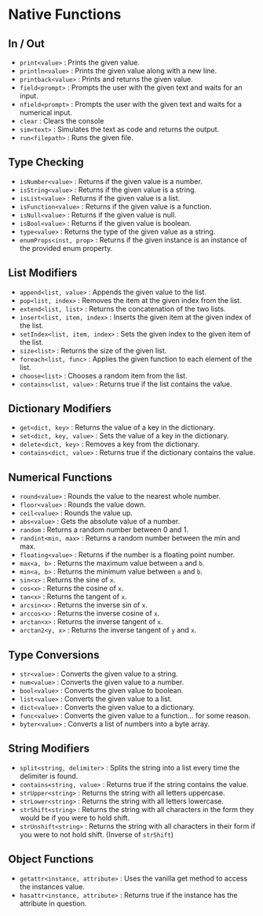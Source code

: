
# Native Functions

## In / Out
- `print<value>` : Prints the given value.
- `println<value>` : Prints the given value along with a new line.
- `printback<value>` : Prints and returns the given value.
- `field<prompt>` : Prompts the user with the given text and waits for an input.
- `nfield<prompt>` : Prompts the user with the given text and waits for a numerical input.
- `clear` : Clears the console
- `sim<text>` : Simulates the text as code and returns the output.
- `run<filepath>` : Runs the given file.
  
## Type Checking

- `isNumber<value>` : Returns if the given value is a number.
- `isString<value>` : Returns if the given value is a string.
- `isList<value>` : Returns if the given value is a list.
- `isFunction<value>` : Returns if the given value is a function.
- `isNull<value>` : Returns if the given value is null.
- `isBool<value>` : Returns if the given value is boolean.
- `type<value>` : Returns the type of the given value as a string.
- `enumProps<inst, prop>` : Returns if the given instance is an instance of the provided enum property.

## List Modifiers

- `append<list, value>` : Appends the given value to the list.
- `pop<list, index>` : Removes the item at the given index from the list.
- `extend<list, list>` : Returns the concatenation of the two lists.
- `insert<list, item, index>` : Inserts the given item at the given index of the list.
- `setIndex<list, item, index>` : Sets the given index to the given item of the list.
- `size<list>` : Returns the size of the given list.
- `foreach<list, func>` : Applies the given function to each element of the list.
- `choose<list>` : Chooses a random item from the list.
- `contains<list, value>` : Returns true if the list contains the value.

## Dictionary Modifiers

- `get<dict, key>` : Returns the value of a key in the dictionary.
- `set<dict, key, value>` : Sets the value of a key in the dictionary.
- `delete<dict, key>` : Removes a key from the dictionary.
- `contains<dict, value>` : Returns true if the dictionary contains the value.

## Numerical Functions

- `round<value>` : Rounds the value to the nearest whole number.
- `floor<value>` : Rounds the value down.
- `ceil<value>` : Rounds the value up.
- `abs<value>` : Gets the absolute value of a number.
- `random` : Returns a random number between 0 and 1.
- `randint<min, max>` : Returns a random number between the min and max.
- `floating<value>` : Returns if the number is a floating point number.
- `max<a, b>` : Returns the maximum value between `a` and `b`.
- `min<a, b>` : Returns the minimum value between `a` and `b`.
- `sin<x>` : Returns the sine of `x`.
- `cos<x>` : Returns the cosine of `x`.
- `tan<x>` : Returns the tangent of `x`.
- `arcsin<x>` : Returns the inverse sin of `x`.
- `arccos<x>` : Returns the inverse cosine of `x`.
- `arctan<x>` : Returns the inverse tangent of `x`.
- `arctan2<y, x>` : Returns the inverse tangent of `y` and `x`.

## Type Conversions

- `str<value>` : Converts the given value to a string.
- `num<value>` : Converts the given value to a number.
- `bool<value>` : Converts the given value to boolean.
- `list<value>` : Converts the given value to a list.
- `dict<value>` : Converts the given value to a dictionary.
- `func<value>` : Converts the given value to a function... for some reason.
- `byter<value>` : Converts a list of numbers into a byte array.

## String Modifiers

- `split<string, delimiter>` : Splits the string into a list every time the delimiter is found.
- `contains<string, value>` : Returns true if the string contains the value.
- `strUpper<string>` : Returns the string with all letters uppercase.
- `strLower<string>` : Returns the string with all letters lowercase.
- `strShift<string>` : Returns the string with all characters in the form they would be if you were to hold shift.
- `strUnshift<string>` : Returns the string with all characters in their form if you were to not hold shift. (Inverse of `strShift`)

## Object Functions

- `getattr<instance, attribute>` : Uses the vanilla get method to access the instances value.
- `hasattr<instance, attribute>` : Returns true if the instance has the attribute in question.
